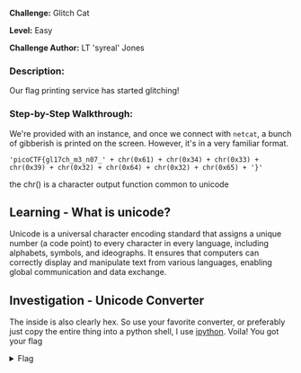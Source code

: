 **Challenge:** Glitch Cat

**Level:** Easy

**Challenge Author:** LT 'syreal' Jones

### Description: 
Our flag printing service has started glitching!

### Step-by-Step Walkthrough:
We're provided with an instance, and once we connect with `netcat`, a bunch of gibberish is printed on the screen. However, it's in a very familiar format.

`'picoCTF{gl17ch_m3_n07_' + chr(0x61) + chr(0x34) + chr(0x33) + chr(0x39) + chr(0x32) + chr(0x64) + chr(0x32) + chr(0x65) + '}'`

the chr() is a character output function common to unicode

## Learning - What is unicode?
Unicode is a universal character encoding standard that assigns a unique number (a code point) to every character in every language, including alphabets, symbols, and ideographs. It ensures that computers can correctly display and manipulate text from various languages, enabling global communication and data exchange. 

## Investigation - Unicode Converter
The inside is also clearly hex. So use your favorite converter, or preferably just copy the entire thing into a python shell, I use [ipython](https://ipython.readthedocs.io/en/stable/install/index.html). Voila! You got your flag



<details><summary>Flag</summary>
    <pre>
    picoCTF{gl17ch_m3_n07_a4392d2e}
    </pre>
   </details>